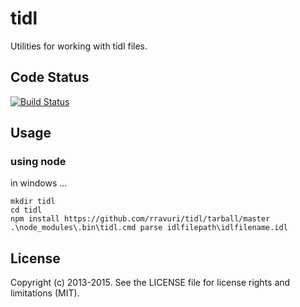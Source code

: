 tidl
====

Utilities for working with tidl files.

Code Status
-----------

[![Build Status](https://travis-ci.org/rravuri/tidl.png?branch=master)](https://travis-ci.org/rravuri/tidl)

Usage
-----

### using node

in windows ...
```dos
mkdir tidl
cd tidl
npm install https://github.com/rravuri/tidl/tarball/master
.\node_modules\.bin\tidl.cmd parse idlfilepath\idlfilename.idl
```

License
-------
Copyright (c) 2013-2015. See the LICENSE file for license rights and limitations (MIT).

